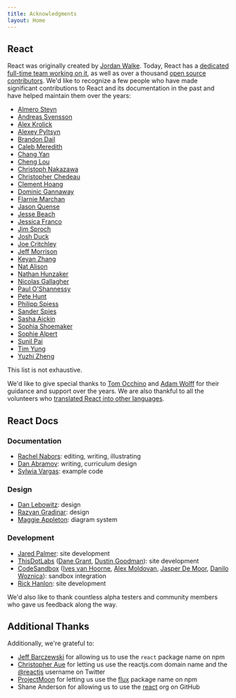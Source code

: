 ```yaml
---
title: Acknowledgments
layout: Home
---
```


## React

React was originally created by [Jordan Walke](https://github.com/jordwalke). Today, React has a [dedicated full-time team working on it](/community/team.html), as well as over a thousand [open source contributors](https://github.com/facebook/react/blob/main/AUTHORS). We'd like to recognize a few people who have made significant contributions to React and its documentation in the past and have helped maintain them over the years:

- [Almero Steyn](https://github.com/AlmeroSteyn)
- [Andreas Svensson](https://github.com/syranide)
- [Alex Krolick](https://github.com/alexkrolick)
- [Alexey Pyltsyn](https://github.com/lex111)
- [Brandon Dail](https://github.com/aweary)
- [Caleb Meredith](https://github.com/calebmer)
- [Chang Yan](https://github.com/cyan33)
- [Cheng Lou](https://github.com/chenglou)
- [Christoph Nakazawa](https://github.com/cpojer)
- [Christopher Chedeau](https://github.com/vjeux)
- [Clement Hoang](https://github.com/clemmy)
- [Dominic Gannaway](https://github.com/trueadm)
- [Flarnie Marchan](https://github.com/flarnie)
- [Jason Quense](https://github.com/jquense)
- [Jesse Beach](https://github.com/jessebeach)
- [Jessica Franco](https://github.com/Jessidhia)
- [Jim Sproch](https://github.com/jimfb)
- [Josh Duck](https://github.com/joshduck)
- [Joe Critchley](https://github.com/joecritch)
- [Jeff Morrison](https://github.com/jeffmo)
- [Keyan Zhang](https://github.com/keyz)
- [Nat Alison](https://github.com/tesseralis)
- [Nathan Hunzaker](https://github.com/nhunzaker)
- [Nicolas Gallagher](https://github.com/necolas)
- [Paul O'Shannessy](https://github.com/zpao)
- [Pete Hunt](https://github.com/petehunt)
- [Philipp Spiess](https://github.com/philipp-spiess)
- [Sander Spies](https://github.com/sanderspies)
- [Sasha Aickin](https://github.com/aickin)
- [Sophia Shoemaker](https://github.com/mrscobbler)
- [Sophie Alpert](https://github.com/sophiebits)
- [Sunil Pai](https://github.com/threepointone)
- [Tim Yung](https://github.com/yungsters)
- [Yuzhi Zheng](https://github.com/yuzhi)

This list is not exhaustive.

We'd like to give special thanks to [Tom Occhino](https://github.com/tomocchino) and [Adam Wolff](https://github.com/wolffiex) for their guidance and support over the years. We are also thankful to all the volunteers who [translated React into other languages](https://translations.reactjs.org/).

## React Docs

### Documentation

- [Rachel Nabors](https://twitter.com/RachelNabors): editing, writing, illustrating
- [Dan Abramov](https://twitter.com/dan_abramov): writing, curriculum design
- [Sylwia Vargas](https://twitter.com/SylwiaVargas): example code

### Design

- [Dan Lebowitz](https://twitter.com/lebo): design
- [Razvan Gradinar](https://dribbble.com/GradinarRazvan): design
- [Maggie Appleton](https://maggieappleton.com/): diagram system

### Development

- [Jared Palmer](https://twitter.com/jaredpalmer): site development
- [ThisDotLabs](https://www.thisdot.co/) ([Dane Grant](https://twitter.com/danecando), [Dustin Goodman](https://twitter.com/dustinsgoodman)): site development
- [CodeSandbox](https://codesandbox.io/) ([Ives van Hoorne](https://twitter.com/CompuIves), [Alex Moldovan](https://twitter.com/alexnmoldovan), [Jasper De Moor](https://twitter.com/JasperDeMoor), [Danilo Woznica](https://twitter.com/danilowoz)): sandbox integration
- [Rick Hanlon](https://twitter.com/rickhanlonii): site development

We'd also like to thank countless alpha testers and community members who gave us feedback along the way.

## Additional Thanks

Additionally, we're grateful to:

- [Jeff Barczewski](https://github.com/jeffbski) for allowing us to use the `react` package name on npm
- [Christopher Aue](https://christopheraue.net/) for letting us use the reactjs.com domain name and the [@reactjs](https://twitter.com/reactjs) username on Twitter
- [ProjectMoon](https://github.com/ProjectMoon) for letting us use the [flux](https://www.npmjs.com/package/flux) package name on npm
- Shane Anderson for allowing us to use the [react](https://github.com/react) org on GitHub
